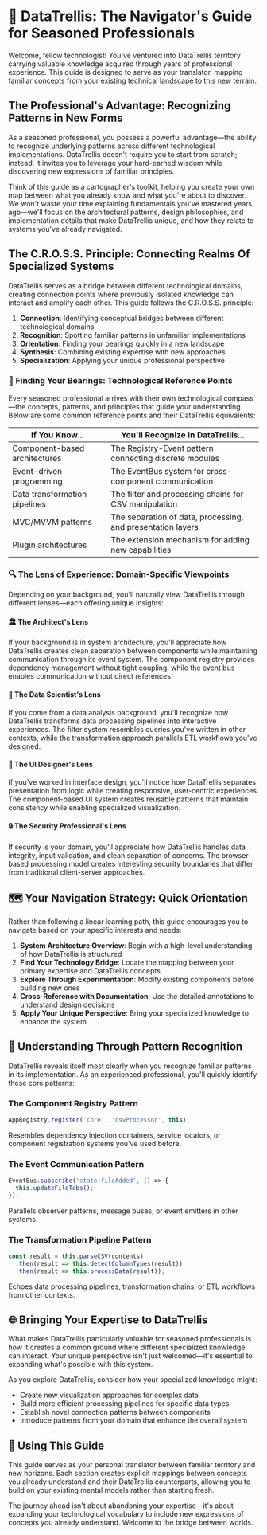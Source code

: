 # 🌉 DataTrellis: The Navigator's Guide for Seasoned Professionals

Welcome, fellow technologist! You've ventured into DataTrellis territory carrying valuable knowledge acquired through years of professional experience. This guide is designed to serve as your translator, mapping familiar concepts from your existing technical landscape to this new terrain.

## The Professional's Advantage: Recognizing Patterns in New Forms

As a seasoned professional, you possess a powerful advantage—the ability to recognize underlying patterns across different technological implementations. DataTrellis doesn't require you to start from scratch; instead, it invites you to leverage your hard-earned wisdom while discovering new expressions of familiar principles.

Think of this guide as a cartographer's toolkit, helping you create your own map between what you already know and what you're about to discover. We won't waste your time explaining fundamentals you've mastered years ago—we'll focus on the architectural patterns, design philosophies, and implementation details that make DataTrellis unique, and how they relate to systems you've already navigated.

## The C.R.O.S.S. Principle: Connecting Realms Of Specialized Systems

DataTrellis serves as a bridge between different technological domains, creating connection points where previously isolated knowledge can interact and amplify each other. This guide follows the C.R.O.S.S. principle:

1. **Connection**: Identifying conceptual bridges between different technological domains
2. **Recognition**: Spotting familiar patterns in unfamiliar implementations
3. **Orientation**: Finding your bearings quickly in a new landscape
4. **Synthesis**: Combining existing expertise with new approaches
5. **Specialization**: Applying your unique professional perspective

### 🧭 Finding Your Bearings: Technological Reference Points

Every seasoned professional arrives with their own technological compass—the concepts, patterns, and principles that guide your understanding. Below are some common reference points and their DataTrellis equivalents:

| If You Know... | You'll Recognize in DataTrellis... |
|----------------|-----------------------------------|
| Component-based architectures | The Registry-Event pattern connecting discrete modules |
| Event-driven programming | The EventBus system for cross-component communication |
| Data transformation pipelines | The filter and processing chains for CSV manipulation |
| MVC/MVVM patterns | The separation of data, processing, and presentation layers |
| Plugin architectures | The extension mechanism for adding new capabilities |

### 🔍 The Lens of Experience: Domain-Specific Viewpoints

Depending on your background, you'll naturally view DataTrellis through different lenses—each offering unique insights:

#### 🏛️ The Architect's Lens
If your background is in system architecture, you'll appreciate how DataTrellis creates clean separation between components while maintaining communication through its event system. The component registry provides dependency management without tight coupling, while the event bus enables communication without direct references.

#### 🧪 The Data Scientist's Lens
If you come from a data analysis background, you'll recognize how DataTrellis transforms data processing pipelines into interactive experiences. The filter system resembles queries you've written in other contexts, while the transformation approach parallels ETL workflows you've designed.

#### 🎨 The UI Designer's Lens
If you've worked in interface design, you'll notice how DataTrellis separates presentation from logic while creating responsive, user-centric experiences. The component-based UI system creates reusable patterns that maintain consistency while enabling specialized visualization.

#### 🔒 The Security Professional's Lens
If security is your domain, you'll appreciate how DataTrellis handles data integrity, input validation, and clean separation of concerns. The browser-based processing model creates interesting security boundaries that differ from traditional client-server approaches.

## 🗺️ Your Navigation Strategy: Quick Orientation

Rather than following a linear learning path, this guide encourages you to navigate based on your specific interests and needs:

1. **System Architecture Overview**: Begin with a high-level understanding of how DataTrellis is structured
2. **Find Your Technology Bridge**: Locate the mapping between your primary expertise and DataTrellis concepts
3. **Explore Through Experimentation**: Modify existing components before building new ones
4. **Cross-Reference with Documentation**: Use the detailed annotations to understand design decisions
5. **Apply Your Unique Perspective**: Bring your specialized knowledge to enhance the system

## 🧩 Understanding Through Pattern Recognition

DataTrellis reveals itself most clearly when you recognize familiar patterns in its implementation. As an experienced professional, you'll quickly identify these core patterns:

### The Component Registry Pattern
```javascript
AppRegistry.register('core', 'csvProcessor', this);
```
Resembles dependency injection containers, service locators, or component registration systems you've used before.

### The Event Communication Pattern
```javascript
EventBus.subscribe('state:fileAdded', () => {
  this.updateFileTabs();
});
```
Parallels observer patterns, message buses, or event emitters in other systems.

### The Transformation Pipeline Pattern
```javascript
const result = this.parseCSV(contents)
  .then(result => this.detectColumnTypes(result))
  .then(result => this.processData(result));
```
Echoes data processing pipelines, transformation chains, or ETL workflows from other contexts.

## 🌐 Bringing Your Expertise to DataTrellis

What makes DataTrellis particularly valuable for seasoned professionals is how it creates a common ground where different specialized knowledge can interact. Your unique perspective isn't just welcomed—it's essential to expanding what's possible with this system.

As you explore DataTrellis, consider how your specialized knowledge might:
- Create new visualization approaches for complex data
- Build more efficient processing pipelines for specific data types
- Establish novel connection patterns between components
- Introduce patterns from your domain that enhance the overall system

## 📓 Using This Guide

This guide serves as your personal translator between familiar territory and new horizons. Each section creates explicit mappings between concepts you already understand and their DataTrellis counterparts, allowing you to build on your existing mental models rather than starting fresh.

The journey ahead isn't about abandoning your expertise—it's about expanding your technological vocabulary to include new expressions of concepts you already understand. Welcome to the bridge between worlds.